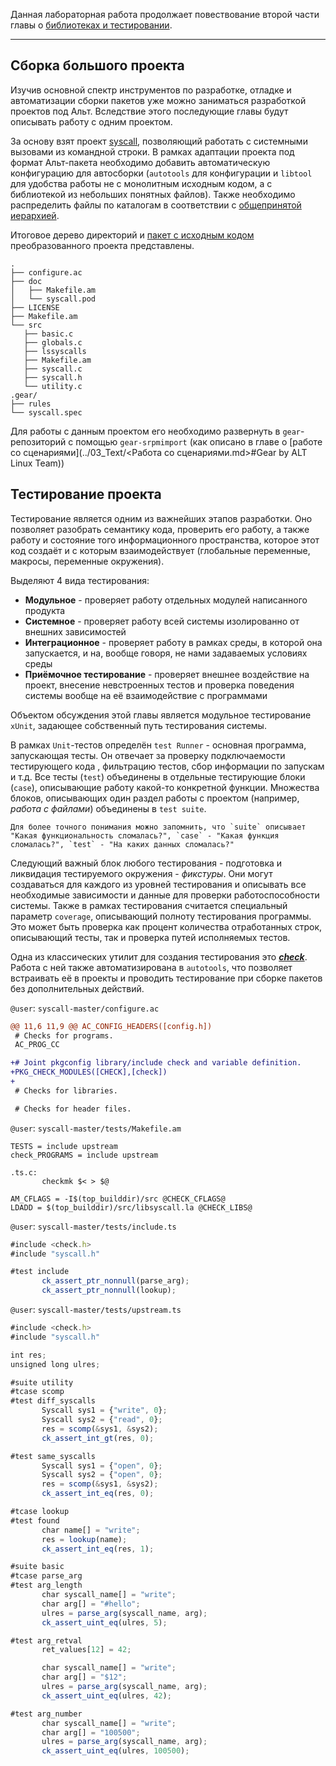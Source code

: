 Данная лабораторная работа продолжает повествование второй части главы о [библиотеках и тестировании](https://github.com/UsamG1t/Methodics_of_LinuxAppDev/blob/master/Methodical_manual/10_LibTesting/10.%20%D0%91%D0%B8%D0%B1%D0%BB%D0%B8%D0%BE%D1%82%D0%B5%D0%BA%D0%B8%20%D0%B8%20%D1%82%D0%B5%D1%81%D1%82%D0%B8%D1%80%D0%BE%D0%B2%D0%B0%D0%BD%D0%B8%D0%B5.md).

---

## Сборка большого проекта

Изучив основной спектр инструментов по разработке, отладке и автоматизации сборки пакетов уже можно заниматься разработкой проектов под Альт. Вследствие этого последующие главы будут описывать работу с одним проектом.

За основу взят проект [syscall](https://github.com/oliwer/syscall), позволяющий работать с системными вызовами из командной строки. В рамках адаптации проекта под формат Альт-пакета необходимо добавить автоматическую конфигурацию для автосборки (`autotools` для конфигурации и `libtool` для удобства работы не с монолитным исходным кодом, а с библиотекой из небольших понятных файлов). Также необходимо распределить файлы по каталогам в соответствии с [общепринятой иерархией](https://man7.org/linux/man-pages/man7/hier.7.html).

Итоговое дерево директорий и [пакет с исходным кодом](Attached_materials/syscall-1.0-alt1.src.rpm) преобразованного проекта представлены.

```
.
├── configure.ac
├── doc
│   ├── Makefile.am
│   └── syscall.pod
├── LICENSE
├── Makefile.am
└── src
   ├── basic.c
   ├── globals.c
   ├── lssyscalls
   ├── Makefile.am
   ├── syscall.c
   ├── syscall.h
   └── utility.c
.gear/
├── rules
└── syscall.spec
```

Для работы с данным проектом его необходимо развернуть в `gear`-репозиторий с помощью `gear-srpmimport` (как описано в главе о [работе со сценариями](../03_Text/<Работа со сценариями.md>#Gear by ALT Linux Team))

## Тестирование проекта

Тестирование является одним из важнейших этапов разработки. Оно позволяет разобрать семантику кода, проверить его работу, а также работу и состояние того информационного пространства,  которое этот код создаёт и с которым взаимодействует (глобальные переменные, макросы, переменные окружения).

Выделяют 4 вида тестирования:
 + **Модульное** - проверяет работу отдельных модулей написанного продукта
 + **Системное** - проверяет работу всей системы изолированно от внешних зависимостей
 + **Интеграционное** - проверяет работу в рамках среды, в которой она запускается, и на, вообще говоря, не нами задаваемых условиях среды
 + **Приёмочное тестирование** - проверяет внешнее воздействие на проект, внесение невстроенных тестов и проверка поведения системы вообще на её взаимодействие с программами

Объектом обсуждения этой главы является модульное тестирование `xUnit`, задающее собственный путь тестирования системы.

В рамках `Unit`-тестов определён `test Runner` - основная программа, запускающая тесты. Он отвечает за проверку подключаемости тестирующего кода , фильтрацию тестов, сбор информации по запускам и т.д. Все тесты (`test`) объединены в отдельные тестирующие блоки (`case`), описывающие работу какой-то конкретной функции. Множества блоков, описывающих один раздел работы с проектом (например, _работа с файлами_) объединены в `test suite`.

	Для более точного понимания можно запомнить, что `suite` описывает "Какая функциональность сломалась?", `case` - "Какая функция сломалась?", `test` - "На каких данных сломалась?"

Следующий важный блок любого тестирования - подготовка и ликвидация тестируемого окружения - _фикстуры_. Они могут создаваться для каждого из уровней тестирования и описывать все необходимые зависимости и данные для проверки работоспособности системы. Также в рамках тестирования считается специальный параметр `coverage`, описывающий полноту тестирования программы. Это может быть проверка как процент количества отработанных строк, описывающий тесты, так и проверка путей исполняемых тестов.

Одна из классических утилит для создания тестирования это [***check***](https://libcheck.github.io/check/). Работа с ней также автоматизирована в `autotools`, что позволяет встраивать её в проекты и проводить тестирование при сборке пакетов без дополнительных действий.

`@user`: `syscall-master/configure.ac`

```patch
@@ 11,6 11,9 @@ AC_CONFIG_HEADERS([config.h])
 # Checks for programs.
 AC_PROG_CC

+# Joint pkgconfig library/include check and variable definition.
+PKG_CHECK_MODULES([CHECK],[check])
+
 # Checks for libraries.

 # Checks for header files.
```

`@user`: `syscall-master/tests/Makefile.am`

```make
TESTS = include upstream
check_PROGRAMS = include upstream

.ts.c:
       checkmk $< > $@

AM_CFLAGS = -I$(top_builddir)/src @CHECK_CFLAGS@
LDADD = $(top_builddir)/src/libsyscall.la @CHECK_LIBS@
```

`@user`: `syscall-master/tests/include.ts`

```ts
#include <check.h>
#include "syscall.h"

#test include
       ck_assert_ptr_nonnull(parse_arg);
       ck_assert_ptr_nonnull(lookup);
```

`@user`: `syscall-master/tests/upstream.ts`

```ts
#include <check.h>
#include "syscall.h"

int res;
unsigned long ulres;

#suite utility
#tcase scomp
#test diff_syscalls
       Syscall sys1 = {"write", 0};
       Syscall sys2 = {"read", 0};
       res = scomp(&sys1, &sys2);
       ck_assert_int_gt(res, 0);

#test same_syscalls
       Syscall sys1 = {"open", 0};
       Syscall sys2 = {"open", 0};
       res = scomp(&sys1, &sys2);
       ck_assert_int_eq(res, 0);

#tcase lookup
#test found
       char name[] = "write";
       res = lookup(name);
       ck_assert_int_eq(res, 1);

#suite basic
#tcase parse_arg
#test arg_length
       char syscall_name[] = "write";
       char arg[] = "#hello";
       ulres = parse_arg(syscall_name, arg);
       ck_assert_uint_eq(ulres, 5);

#test arg_retval
       ret_values[12] = 42;

       char syscall_name[] = "write";
       char arg[] = "$12";
       ulres = parse_arg(syscall_name, arg);
       ck_assert_uint_eq(ulres, 42);

#test arg_number
       char syscall_name[] = "write";
       char arg[] = "100500";
       ulres = parse_arg(syscall_name, arg);
       ck_assert_uint_eq(ulres, 100500);
```

